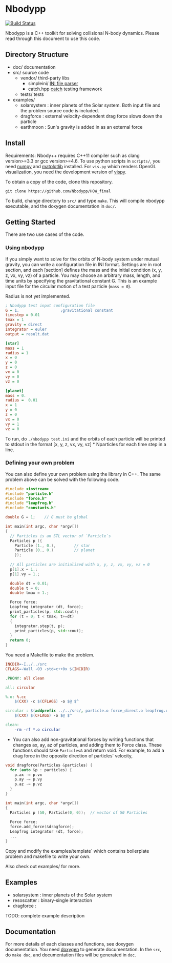 Nbodypp
=========

[![Build Status](https://travis-ci.org/Nbodypp/HOW_final.svg?branch=master)](https://travis-ci.org/Nbodypp/HOW_final)

Nbodypp is a C++ toolkit for solving collisional N-body dynamics. Please read
through this document to use this code.

## Directory Structure

- doc/ documentation
- src/ source code
  * vendor/ third-party libs
    + simpleini/  [INI file parser](https://github.com/brofield/simpleini)
    + catch.hpp   [catch](https://github.com/philsquared/Catch/) testing framework
  * tests/  tests
- examples/
  * solarsystem : inner planets of the Solar system. Both input file and the
    problem source code is included.
  * dragforce : external velocity-dependent drag force slows down the particle
  * earthmoon : Sun's gravity is added in as an external force

## Install

Requirements: Nbody++ requires C++11 compiler such as clang version>=3.3 or gcc version>=4.6. To use python scripts in `scripts/`, you need [numpy](numpy.org) and [matplotlib](matplotlib.org) installed. For `vis.py` which renders OpenGL visualization, you need the development version of [vispy](https://github.com/vispy/vispy).

To obtain a copy of the code, clone this repository.
```
git clone https://github.com/Nbodypp/HOW_final
```
To build, change directory to `src/` and type `make`. This will compile nbodypp executable, and the doxygen documentation in `doc/`.

## Getting Started

There are two use cases of the code.

### Using nbodypp
If you simply want to solve for the orbits of N-body system under mutual gravity, you can write a configuration file in INI format. Settings are in root section, and each [section] defines the mass and the initial condition (x, y, z, vx, vy, vz) of a particle. You may choose an arbitrary mass, length, and time units by specifying the gravitational constant G. This is an example input file for the circular motion of a test particle (`mass = 0`).

Radius is not yet implemented.

```ini
; Nbodypp test input configuration file
G = 1.                  ;gravitational constant
timestep = 0.01
tmax = 1
gravity = direct
integrator = euler
output = result.dat

[star]
mass = 1
radius = 1
x = 0
y = 0
z = 0
vx = 0
vy = 0
vz = 0

[planet]
mass = 0.
radius =  0.01
x = 1
y = 0
z = 0
vx = 0
vy = 1
vz = 0
```

To run, do `./nbodypp test.ini` and the orbits of each particle will be printed
to stdout in the format [x, y, z, vx, vy, vz] * Nparticles for each time step
in a line. 

### Defining your own problem

You can also define your own problem using the library in C++. The same problem above can be solved with the following code.

```c++
#include <iostream>
#include "particle.h"
#include "force.h"
#include "leapfrog.h"
#include "constants.h"

double G = 1;    // G must be global

int main(int argc, char *argv[])
{
  // Particles is an STL vector of `Particle`s
  Particles p ({
    Particle (1., 0.),        // star
    Particle (0., 0.)         // planet
    });
  
  // All particles are initialized with x, y, z, vx, vy, vz = 0
  p[1].x = 1.;
  p[1].vy = 1.;

  double dt = 0.01;
  double t = 0;
  double tmax = 1.;

  Force force;
  Leapfrog integrator (dt, force);
  print_particles(p, std::cout);
  for (t = 0; t < tmax; t+=dt)
  {
    integrator.step(t, p);
    print_particles(p, std::cout);
  }
  return 0;
}
```

You need a Makefile to make the problem.

```makefile
INCDIR=-I../../src
CFLAGS=-Wall -O3 -std=c++0x $(INCDIR)

.PHONY: all clean

all: circular

%.o: %.cc
	$(CXX) -c $(CFLAGS) -o $@ $^

circular : $(addprefix ../../src/, particle.o force_direct.o leapfrog.o) circular.o
	$(CXX) $(CFLAGS) -o $@ $^

clean:
	-rm -rf *.o circular
```
- You can also add non-gravitational forces by writing functions that changes
  ax, ay, az of particles, and adding them to Force class. These functions should take `Particles&` and return void. For example, to add a drag force in the opposite direction of particles' velocity,

```c++
void dragforce(Particles &particles) {
  for (auto &p : particles) {
    p.ax -= p.vx
    p.ay -= p.vy
    p.az -= p.vz
  }
}

int main(int argc, char *argv[])
{
  Particles p (50, Particle(0, 0));  // vector of 50 Particles
  
  Force force;
  force.add_force(&dragforce);
  Leapfrog integrator (dt, force);
  ...
}
```

Copy and modify the examples/template` which contains boilerplate problem and makefile to write your own.

Also check out examples/ for more.

## Examples

- solarsystem : inner planets of the Solar system
- resoscatter : binary-single interaction
- dragforce : 

TODO: complete example description

## Documentation

For more details of each classes and functions, see doxygen documentation.
You need [doxygen](http://www.stack.nl/~dimitri/doxygen/) to generate documentation. In the `src`, do `make doc`, and documentation files will be generated in `doc`.
